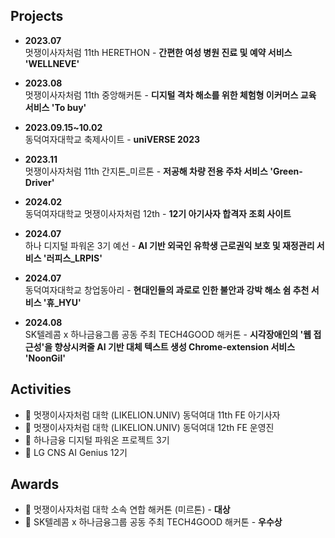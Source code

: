 ## Projects

- **2023.07**  
  멋쟁이사자처럼 11th HERETHON - **간편한 여성 병원 진료 및 예약 서비스 'WELLNEVE'**

- **2023.08**  
  멋쟁이사자처럼 11th 중앙해커톤 - **디지털 격차 해소를 위한 체험형 이커머스 교육 서비스 'To buy'**

- **2023.09.15~10.02**  
  동덕여자대학교 축제사이트 - **uniVERSE 2023**

- **2023.11**  
  멋쟁이사자처럼 11th 간지톤_미르톤 - **저공해 차량 전용 주차 서비스 'Green-Driver'**

- **2024.02**  
  동덕여자대학교 멋쟁이사자처럼 12th - **12기 아기사자 합격자 조회 사이트**

- **2024.07**  
  하나 디지털 파워온 3기 예선 - **AI 기반 외국인 유학생 근로권익 보호 및 재정관리 서비스 '러피스_LRPIS'**

- **2024.07**  
  동덕여자대학교 창업동아리 - **현대인들의 과로로 인한 불안과 강박 해소 쉼 추천 서비스 '휴_HYU'**

- **2024.08**  
  SK텔레콤 x 하나금융그룹 공동 주최 TECH4GOOD 해커톤 - **시각장애인의 '웹 접근성'을 향상시켜줄 AI 기반 대체 텍스트 생성 Chrome-extension 서비스 'NoonGil'**


## Activities

- 🦁 멋쟁이사자처럼 대학 (LIKELION.UNIV) 동덕여대 11th FE 아기사자
- 🦁 멋쟁이사자처럼 대학 (LIKELION.UNIV) 동덕여대 12th FE 운영진
- 🏦 하나금융 디지털 파워온 프로젝트 3기
- 🤖 LG CNS AI Genius 12기
  

## Awards

- 🥇 멋쟁이사자처럼 대학 소속 연합 해커톤 (미르톤) - **대상**
- 🥇 SK텔레콤 x 하나금융그룹 공동 주최 TECH4GOOD 해커톤 - **우수상**


<div align="center">
 <br/>
 

</div>
